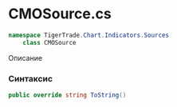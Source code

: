 
# CMOSource.cs
```csharp
namespace TigerTrade.Chart.Indicators.Sources  
    class CMOSource
```

Описание

### Синтаксис
```csharp
public override string ToString()
```


                    
                    
